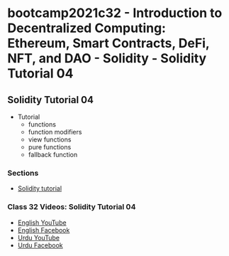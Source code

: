 # bootcamp2021c32 - Introduction to Decentralized Computing: Ethereum, Smart Contracts, DeFi, NFT, and DAO - Solidity - Solidity Tutorial 04

## Solidity Tutorial 04

- Tutorial
  - functions
  - function modifiers
  - view functions
  - pure functions
  - fallback function

### Sections

- [Solidity tutorial](./step03_solidity_tutorial)

### Class 32 Videos: Solidity Tutorial 04

- [English YouTube](https://www.youtube.com/watch?v=scga3Cy-NFQ&ab_channel=CertifiedUnicornDeveloper)
- [English Facebook](https://www.facebook.com/zeeshanhanif/videos/1378858009232147)
- [Urdu YouTube](https://www.youtube.com/watch?v=Rq7q8ztRs70)
- [Urdu Facebook](https://www.facebook.com/Ai.SirQasim/videos/495841945575417)
